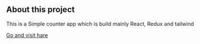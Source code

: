  <h2>About this project</h2>
 <p>This is a Simple counter app which is build mainly React, Redux and tailwind</p>
 <a href="https://earnest-seahorse-f758a3.netlify.app/"> Go and visit hare </a>